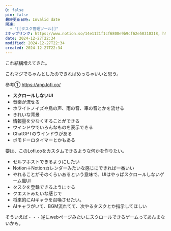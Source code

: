 ```yaml
---
Q: false
pin: false
最終更新日時: Invalid date
関連:
  - "[[タスク管理ツール]]"
2ホップリンク: https://www.notion.so/14e1121f1cf6808e9b9cf62e50310318, https://www.notion.so/3056553b21e84163b3e0ad162d924b07, https://www.notion.so/37dc6fa32cfe48cdb6ee6c64ce354faa, https://www.notion.so/82e3613c80b848eba1744b3b46afab38, https://www.notion.so/bb143b2d9c2445f5bf40ae2a4c5b325c
date: 2024-12-27T22:34
modified: 2024-12-27T22:34
created: 2024-12-27T22:34
---
```

  

これ結構増えてきた。

  

これマジでちゃんとしたのできればめっちゃいいと思う。

参考① https://app.lofi.co/

- **スクロールしないUI**  
- 音楽が流せる  
- ホワイトノイズや鳥の声、雨の音、車の音とかを流せる  
- きれいな背景  
- 情報量を少なくすることができる  
- ウインドウでいろんなものを表示できる  
- ChatGPTのウインドウがある  
- ポモドーロタイマーとかもある  

要は、このLofi.coをカスタムできるような何かを作りたい。

- セルフホストできるようにしたい  
- Notion＋Notionカレンダーみたいな感じにできれば一番いい  
- やれることがそのくらいあるという意味で、UIはやっぱスクロールしないゲーム風UI  
- タスクを登録できるようにする  
- クエストみたいな感じで  
- 将来的にAIキャラを召喚させたい。  
- AIキャラがいて、BGM流れてて、次やるタスクとか指示してほしい  

そういえば・・・逆にwebページみたいにスクロールできるゲームってあんまないかも。